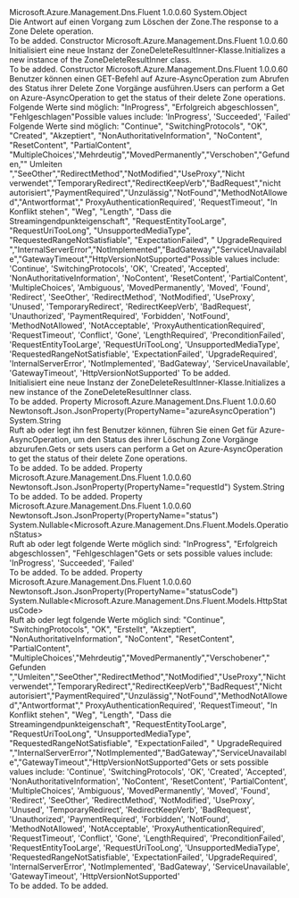 <Type Name="ZoneDeleteResultInner" FullName="Microsoft.Azure.Management.Dns.Fluent.Models.ZoneDeleteResultInner">
  <TypeSignature Language="C#" Value="public class ZoneDeleteResultInner" />
  <TypeSignature Language="ILAsm" Value=".class public auto ansi beforefieldinit ZoneDeleteResultInner extends System.Object" />
  <TypeSignature Language="DocId" Value="T:Microsoft.Azure.Management.Dns.Fluent.Models.ZoneDeleteResultInner" />
  <TypeSignature Language="VB.NET" Value="Public Class ZoneDeleteResultInner" />
  <TypeSignature Language="F#" Value="type ZoneDeleteResultInner = class" />
  <AssemblyInfo>
    <AssemblyName>Microsoft.Azure.Management.Dns.Fluent</AssemblyName>
    <AssemblyVersion>1.0.0.60</AssemblyVersion>
  </AssemblyInfo>
  <Base>
    <BaseTypeName>System.Object</BaseTypeName>
  </Base>
  <Interfaces />
  <Docs>
    <summary>
            <span data-ttu-id="27f7d-101">Die Antwort auf einen Vorgang zum Löschen der Zone.</span><span class="sxs-lookup"><span data-stu-id="27f7d-101">The response to a Zone Delete operation.</span></span>
            </summary>
    <remarks>To be added.</remarks>
  </Docs>
  <Members>
    <Member MemberName=".ctor">
      <MemberSignature Language="C#" Value="public ZoneDeleteResultInner ();" />
      <MemberSignature Language="ILAsm" Value=".method public hidebysig specialname rtspecialname instance void .ctor() cil managed" />
      <MemberSignature Language="DocId" Value="M:Microsoft.Azure.Management.Dns.Fluent.Models.ZoneDeleteResultInner.#ctor" />
      <MemberSignature Language="VB.NET" Value="Public Sub New ()" />
      <MemberType>Constructor</MemberType>
      <AssemblyInfo>
        <AssemblyName>Microsoft.Azure.Management.Dns.Fluent</AssemblyName>
        <AssemblyVersion>1.0.0.60</AssemblyVersion>
      </AssemblyInfo>
      <Parameters />
      <Docs>
        <summary>
            <span data-ttu-id="27f7d-102">Initialisiert eine neue Instanz der ZoneDeleteResultInner-Klasse.</span><span class="sxs-lookup"><span data-stu-id="27f7d-102">Initializes a new instance of the ZoneDeleteResultInner class.</span></span>
            </summary>
        <remarks>To be added.</remarks>
      </Docs>
    </Member>
    <Member MemberName=".ctor">
      <MemberSignature Language="C#" Value="public ZoneDeleteResultInner (string azureAsyncOperation = null, Nullable&lt;Microsoft.Azure.Management.Dns.Fluent.Models.OperationStatus&gt; status = null, Nullable&lt;Microsoft.Azure.Management.Dns.Fluent.Models.HttpStatusCode&gt; statusCode = null, string requestId = null);" />
      <MemberSignature Language="ILAsm" Value=".method public hidebysig specialname rtspecialname instance void .ctor(string azureAsyncOperation, valuetype System.Nullable`1&lt;valuetype Microsoft.Azure.Management.Dns.Fluent.Models.OperationStatus&gt; status, valuetype System.Nullable`1&lt;valuetype Microsoft.Azure.Management.Dns.Fluent.Models.HttpStatusCode&gt; statusCode, string requestId) cil managed" />
      <MemberSignature Language="DocId" Value="M:Microsoft.Azure.Management.Dns.Fluent.Models.ZoneDeleteResultInner.#ctor(System.String,System.Nullable{Microsoft.Azure.Management.Dns.Fluent.Models.OperationStatus},System.Nullable{Microsoft.Azure.Management.Dns.Fluent.Models.HttpStatusCode},System.String)" />
      <MemberSignature Language="VB.NET" Value="Public Sub New (Optional azureAsyncOperation As String = null, Optional status As Nullable(Of OperationStatus) = null, Optional statusCode As Nullable(Of HttpStatusCode) = null, Optional requestId As String = null)" />
      <MemberSignature Language="F#" Value="new Microsoft.Azure.Management.Dns.Fluent.Models.ZoneDeleteResultInner : string * Nullable&lt;Microsoft.Azure.Management.Dns.Fluent.Models.OperationStatus&gt; * Nullable&lt;Microsoft.Azure.Management.Dns.Fluent.Models.HttpStatusCode&gt; * string -&gt; Microsoft.Azure.Management.Dns.Fluent.Models.ZoneDeleteResultInner" Usage="new Microsoft.Azure.Management.Dns.Fluent.Models.ZoneDeleteResultInner (azureAsyncOperation, status, statusCode, requestId)" />
      <MemberType>Constructor</MemberType>
      <AssemblyInfo>
        <AssemblyName>Microsoft.Azure.Management.Dns.Fluent</AssemblyName>
        <AssemblyVersion>1.0.0.60</AssemblyVersion>
      </AssemblyInfo>
      <Parameters>
        <Parameter Name="azureAsyncOperation" Type="System.String" />
        <Parameter Name="status" Type="System.Nullable&lt;Microsoft.Azure.Management.Dns.Fluent.Models.OperationStatus&gt;" />
        <Parameter Name="statusCode" Type="System.Nullable&lt;Microsoft.Azure.Management.Dns.Fluent.Models.HttpStatusCode&gt;" />
        <Parameter Name="requestId" Type="System.String" />
      </Parameters>
      <Docs>
        <param name="azureAsyncOperation"><span data-ttu-id="27f7d-103">Benutzer können einen GET-Befehl auf Azure-AsyncOperation zum Abrufen des Status ihrer Delete Zone Vorgänge ausführen.</span><span class="sxs-lookup"><span data-stu-id="27f7d-103">Users can perform a Get on Azure-AsyncOperation to get the status of their delete Zone operations.</span></span></param>
        <param name="status"><span data-ttu-id="27f7d-104">Folgende Werte sind möglich: "InProgress", "Erfolgreich abgeschlossen", "Fehlgeschlagen"</span><span class="sxs-lookup"><span data-stu-id="27f7d-104">Possible values include: 'InProgress', 'Succeeded', 'Failed'</span></span></param>
        <param name="statusCode"><span data-ttu-id="27f7d-105">Folgende Werte sind möglich: "Continue", "SwitchingProtocols", "OK", "Created", "Akzeptiert", "NonAuthoritativeInformation", "NoContent", "ResetContent", "PartialContent", "MultipleChoices',"Mehrdeutig","MovedPermanently","Verschoben","Gefunden,"" Umleiten ","SeeOther","RedirectMethod","NotModified","UseProxy","Nicht verwendet","TemporaryRedirect","RedirectKeepVerb","BadRequest","nicht autorisiert","PaymentRequired","Unzulässig","NotFound","MethodNotAllowed","Antwortformat"," ProxyAuthenticationRequired', 'RequestTimeout', "In Konflikt stehen", "Weg", "Length", "Dass die Streamingendpunkteigenschaft", "RequestEntityTooLarge", "RequestUriTooLong", "UnsupportedMediaType", "RequestedRangeNotSatisfiable", "ExpectationFailed", " UpgradeRequired ","InternalServerError","NotImplemented","BadGateway","ServiceUnavailable","GatewayTimeout","HttpVersionNotSupported"</span><span class="sxs-lookup"><span data-stu-id="27f7d-105">Possible values include: 'Continue', 'SwitchingProtocols', 'OK', 'Created', 'Accepted', 'NonAuthoritativeInformation', 'NoContent', 'ResetContent', 'PartialContent', 'MultipleChoices', 'Ambiguous', 'MovedPermanently', 'Moved', 'Found', 'Redirect', 'SeeOther', 'RedirectMethod', 'NotModified', 'UseProxy', 'Unused', 'TemporaryRedirect', 'RedirectKeepVerb', 'BadRequest', 'Unauthorized', 'PaymentRequired', 'Forbidden', 'NotFound', 'MethodNotAllowed', 'NotAcceptable', 'ProxyAuthenticationRequired', 'RequestTimeout', 'Conflict', 'Gone', 'LengthRequired', 'PreconditionFailed', 'RequestEntityTooLarge', 'RequestUriTooLong', 'UnsupportedMediaType', 'RequestedRangeNotSatisfiable', 'ExpectationFailed', 'UpgradeRequired', 'InternalServerError', 'NotImplemented', 'BadGateway', 'ServiceUnavailable', 'GatewayTimeout', 'HttpVersionNotSupported'</span></span></param>
        <param name="requestId">To be added.</param>
        <summary>
            <span data-ttu-id="27f7d-106">Initialisiert eine neue Instanz der ZoneDeleteResultInner-Klasse.</span><span class="sxs-lookup"><span data-stu-id="27f7d-106">Initializes a new instance of the ZoneDeleteResultInner class.</span></span>
            </summary>
        <remarks>To be added.</remarks>
      </Docs>
    </Member>
    <Member MemberName="AzureAsyncOperation">
      <MemberSignature Language="C#" Value="public string AzureAsyncOperation { get; set; }" />
      <MemberSignature Language="ILAsm" Value=".property instance string AzureAsyncOperation" />
      <MemberSignature Language="DocId" Value="P:Microsoft.Azure.Management.Dns.Fluent.Models.ZoneDeleteResultInner.AzureAsyncOperation" />
      <MemberSignature Language="VB.NET" Value="Public Property AzureAsyncOperation As String" />
      <MemberSignature Language="F#" Value="member this.AzureAsyncOperation : string with get, set" Usage="Microsoft.Azure.Management.Dns.Fluent.Models.ZoneDeleteResultInner.AzureAsyncOperation" />
      <MemberType>Property</MemberType>
      <AssemblyInfo>
        <AssemblyName>Microsoft.Azure.Management.Dns.Fluent</AssemblyName>
        <AssemblyVersion>1.0.0.60</AssemblyVersion>
      </AssemblyInfo>
      <Attributes>
        <Attribute>
          <AttributeName>Newtonsoft.Json.JsonProperty(PropertyName="azureAsyncOperation")</AttributeName>
        </Attribute>
      </Attributes>
      <ReturnValue>
        <ReturnType>System.String</ReturnType>
      </ReturnValue>
      <Docs>
        <summary>
            <span data-ttu-id="27f7d-107">Ruft ab oder legt ihn fest Benutzer können, führen Sie einen Get für Azure-AsyncOperation, um den Status des ihrer Löschung Zone Vorgänge abzurufen.</span><span class="sxs-lookup"><span data-stu-id="27f7d-107">Gets or sets users can perform a Get on Azure-AsyncOperation to get the status of their delete Zone operations.</span></span>
            </summary>
        <value>To be added.</value>
        <remarks>To be added.</remarks>
      </Docs>
    </Member>
    <Member MemberName="RequestId">
      <MemberSignature Language="C#" Value="public string RequestId { get; set; }" />
      <MemberSignature Language="ILAsm" Value=".property instance string RequestId" />
      <MemberSignature Language="DocId" Value="P:Microsoft.Azure.Management.Dns.Fluent.Models.ZoneDeleteResultInner.RequestId" />
      <MemberSignature Language="VB.NET" Value="Public Property RequestId As String" />
      <MemberSignature Language="F#" Value="member this.RequestId : string with get, set" Usage="Microsoft.Azure.Management.Dns.Fluent.Models.ZoneDeleteResultInner.RequestId" />
      <MemberType>Property</MemberType>
      <AssemblyInfo>
        <AssemblyName>Microsoft.Azure.Management.Dns.Fluent</AssemblyName>
        <AssemblyVersion>1.0.0.60</AssemblyVersion>
      </AssemblyInfo>
      <Attributes>
        <Attribute>
          <AttributeName>Newtonsoft.Json.JsonProperty(PropertyName="requestId")</AttributeName>
        </Attribute>
      </Attributes>
      <ReturnValue>
        <ReturnType>System.String</ReturnType>
      </ReturnValue>
      <Docs>
        <summary />
        <value>To be added.</value>
        <remarks>To be added.</remarks>
      </Docs>
    </Member>
    <Member MemberName="Status">
      <MemberSignature Language="C#" Value="public Nullable&lt;Microsoft.Azure.Management.Dns.Fluent.Models.OperationStatus&gt; Status { get; set; }" />
      <MemberSignature Language="ILAsm" Value=".property instance valuetype System.Nullable`1&lt;valuetype Microsoft.Azure.Management.Dns.Fluent.Models.OperationStatus&gt; Status" />
      <MemberSignature Language="DocId" Value="P:Microsoft.Azure.Management.Dns.Fluent.Models.ZoneDeleteResultInner.Status" />
      <MemberSignature Language="VB.NET" Value="Public Property Status As Nullable(Of OperationStatus)" />
      <MemberSignature Language="F#" Value="member this.Status : Nullable&lt;Microsoft.Azure.Management.Dns.Fluent.Models.OperationStatus&gt; with get, set" Usage="Microsoft.Azure.Management.Dns.Fluent.Models.ZoneDeleteResultInner.Status" />
      <MemberType>Property</MemberType>
      <AssemblyInfo>
        <AssemblyName>Microsoft.Azure.Management.Dns.Fluent</AssemblyName>
        <AssemblyVersion>1.0.0.60</AssemblyVersion>
      </AssemblyInfo>
      <Attributes>
        <Attribute>
          <AttributeName>Newtonsoft.Json.JsonProperty(PropertyName="status")</AttributeName>
        </Attribute>
      </Attributes>
      <ReturnValue>
        <ReturnType>System.Nullable&lt;Microsoft.Azure.Management.Dns.Fluent.Models.OperationStatus&gt;</ReturnType>
      </ReturnValue>
      <Docs>
        <summary>
            <span data-ttu-id="27f7d-108">Ruft ab oder legt folgende Werte möglich sind: "InProgress", "Erfolgreich abgeschlossen", "Fehlgeschlagen"</span><span class="sxs-lookup"><span data-stu-id="27f7d-108">Gets or sets possible values include: 'InProgress', 'Succeeded', 'Failed'</span></span>
            </summary>
        <value>To be added.</value>
        <remarks>To be added.</remarks>
      </Docs>
    </Member>
    <Member MemberName="StatusCode">
      <MemberSignature Language="C#" Value="public Nullable&lt;Microsoft.Azure.Management.Dns.Fluent.Models.HttpStatusCode&gt; StatusCode { get; set; }" />
      <MemberSignature Language="ILAsm" Value=".property instance valuetype System.Nullable`1&lt;valuetype Microsoft.Azure.Management.Dns.Fluent.Models.HttpStatusCode&gt; StatusCode" />
      <MemberSignature Language="DocId" Value="P:Microsoft.Azure.Management.Dns.Fluent.Models.ZoneDeleteResultInner.StatusCode" />
      <MemberSignature Language="VB.NET" Value="Public Property StatusCode As Nullable(Of HttpStatusCode)" />
      <MemberSignature Language="F#" Value="member this.StatusCode : Nullable&lt;Microsoft.Azure.Management.Dns.Fluent.Models.HttpStatusCode&gt; with get, set" Usage="Microsoft.Azure.Management.Dns.Fluent.Models.ZoneDeleteResultInner.StatusCode" />
      <MemberType>Property</MemberType>
      <AssemblyInfo>
        <AssemblyName>Microsoft.Azure.Management.Dns.Fluent</AssemblyName>
        <AssemblyVersion>1.0.0.60</AssemblyVersion>
      </AssemblyInfo>
      <Attributes>
        <Attribute>
          <AttributeName>Newtonsoft.Json.JsonProperty(PropertyName="statusCode")</AttributeName>
        </Attribute>
      </Attributes>
      <ReturnValue>
        <ReturnType>System.Nullable&lt;Microsoft.Azure.Management.Dns.Fluent.Models.HttpStatusCode&gt;</ReturnType>
      </ReturnValue>
      <Docs>
        <summary>
            <span data-ttu-id="27f7d-109">Ruft ab oder legt folgende Werte möglich sind: "Continue", "SwitchingProtocols", "OK", "Erstellt", "Akzeptiert", "NonAuthoritativeInformation", "NoContent", "ResetContent", "PartialContent", "MultipleChoices',"Mehrdeutig","MovedPermanently","Verschobener"," Gefunden ","Umleiten","SeeOther","RedirectMethod","NotModified","UseProxy","Nicht verwendet","TemporaryRedirect","RedirectKeepVerb","BadRequest","Nicht autorisiert","PaymentRequired","Unzulässig","NotFound","MethodNotAllowed","Antwortformat"," ProxyAuthenticationRequired', 'RequestTimeout', "In Konflikt stehen", "Weg", "Length", "Dass die Streamingendpunkteigenschaft", "RequestEntityTooLarge", "RequestUriTooLong", "UnsupportedMediaType", "RequestedRangeNotSatisfiable", "ExpectationFailed", " UpgradeRequired ","InternalServerError","NotImplemented","BadGateway","ServiceUnavailable","GatewayTimeout","HttpVersionNotSupported"</span><span class="sxs-lookup"><span data-stu-id="27f7d-109">Gets or sets possible values include: 'Continue', 'SwitchingProtocols', 'OK', 'Created', 'Accepted', 'NonAuthoritativeInformation', 'NoContent', 'ResetContent', 'PartialContent', 'MultipleChoices', 'Ambiguous', 'MovedPermanently', 'Moved', 'Found', 'Redirect', 'SeeOther', 'RedirectMethod', 'NotModified', 'UseProxy', 'Unused', 'TemporaryRedirect', 'RedirectKeepVerb', 'BadRequest', 'Unauthorized', 'PaymentRequired', 'Forbidden', 'NotFound', 'MethodNotAllowed', 'NotAcceptable', 'ProxyAuthenticationRequired', 'RequestTimeout', 'Conflict', 'Gone', 'LengthRequired', 'PreconditionFailed', 'RequestEntityTooLarge', 'RequestUriTooLong', 'UnsupportedMediaType', 'RequestedRangeNotSatisfiable', 'ExpectationFailed', 'UpgradeRequired', 'InternalServerError', 'NotImplemented', 'BadGateway', 'ServiceUnavailable', 'GatewayTimeout', 'HttpVersionNotSupported'</span></span>
            </summary>
        <value>To be added.</value>
        <remarks>To be added.</remarks>
      </Docs>
    </Member>
  </Members>
</Type>
